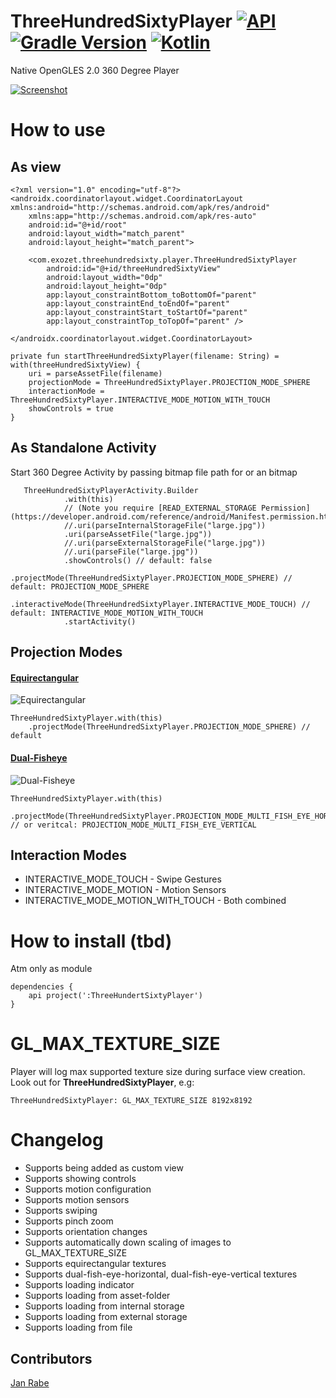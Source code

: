 # ThreeHundredSixtyPlayer [![API](https://img.shields.io/badge/API-15%2B-brightgreen.svg?style=flat)](https://android-arsenal.com/api?level=17) [![Gradle Version](https://img.shields.io/badge/gradle-5.2.1-green.svg)](https://docs.gradle.org/current/release-notes)  [![Kotlin](https://img.shields.io/badge/kotlin-1.3.21-green.svg)](https://kotlinlang.org/)

Native OpenGLES 2.0 360 Degree Player

[![Screenshot](https://git.exozet.com/mobile-de/POC/android-360-player/raw/master/demo.gif)](https://git.exozet.com/mobile-de/POC/android-360-player/raw/master/demo.gif)

# How to use

## As view

    <?xml version="1.0" encoding="utf-8"?>
    <androidx.coordinatorlayout.widget.CoordinatorLayout xmlns:android="http://schemas.android.com/apk/res/android"
        xmlns:app="http://schemas.android.com/apk/res-auto"
        android:id="@+id/root"
        android:layout_width="match_parent"
        android:layout_height="match_parent">
    
        <com.exozet.threehundredsixty.player.ThreeHundredSixtyPlayer
            android:id="@+id/threeHundredSixtyView"
            android:layout_width="0dp"
            android:layout_height="0dp"
            app:layout_constraintBottom_toBottomOf="parent"
            app:layout_constraintEnd_toEndOf="parent"
            app:layout_constraintStart_toStartOf="parent"
            app:layout_constraintTop_toTopOf="parent" />
    
    </androidx.coordinatorlayout.widget.CoordinatorLayout>
    
    private fun startThreeHundredSixtyPlayer(filename: String) = with(threeHundredSixtyView) {
        uri = parseAssetFile(filename)
        projectionMode = ThreeHundredSixtyPlayer.PROJECTION_MODE_SPHERE
        interactionMode = ThreeHundredSixtyPlayer.INTERACTIVE_MODE_MOTION_WITH_TOUCH
        showControls = true
    }

## As Standalone Activity

Start 360 Degree Activity by passing bitmap file path for or an  bitmap
               
       ThreeHundredSixtyPlayerActivity.Builder
                .with(this)
                // (Note you require [READ_EXTERNAL_STORAGE Permission](https://developer.android.com/reference/android/Manifest.permission.html#READ_EXTERNAL_STORAGE))
                //.uri(parseInternalStorageFile("large.jpg"))
                .uri(parseAssetFile("large.jpg"))
                //.uri(parseExternalStorageFile("large.jpg"))
                //.uri(parseFile("large.jpg")) 
                .showControls() // default: false 
                .projectMode(ThreeHundredSixtyPlayer.PROJECTION_MODE_SPHERE) // default: PROJECTION_MODE_SPHERE
                .interactiveMode(ThreeHundredSixtyPlayer.INTERACTIVE_MODE_TOUCH) // default: INTERACTIVE_MODE_MOTION_WITH_TOUCH
                .startActivity()

## Projection Modes

#### [Equirectangular](https://developers.theta360.com/en/docs/introduction/)

![Equirectangular](https://developers.theta360.com/intl/common/img/equirectangular.bmp)

    ThreeHundredSixtyPlayer.with(this)
        .projectMode(ThreeHundredSixtyPlayer.PROJECTION_MODE_SPHERE) // default

#### [Dual-Fisheye](https://developers.theta360.com/en/docs/introduction/)

![Dual-Fisheye](https://developers.theta360.com/intl/common/img/dualfisheye.bmp)

    ThreeHundredSixtyPlayer.with(this)
        .projectMode(ThreeHundredSixtyPlayer.PROJECTION_MODE_MULTI_FISH_EYE_HORIZONTAL) // or veritcal: PROJECTION_MODE_MULTI_FISH_EYE_VERTICAL

## Interaction Modes

* INTERACTIVE_MODE_TOUCH - Swipe Gestures
* INTERACTIVE_MODE_MOTION - Motion Sensors
* INTERACTIVE_MODE_MOTION_WITH_TOUCH - Both combined

# How to install (tbd)

Atm only as module
    
    dependencies {
        api project(':ThreeHundertSixtyPlayer')
    }
    
# GL_MAX_TEXTURE_SIZE

Player will log max supported texture size during surface view creation. Look out for **ThreeHundredSixtyPlayer**, e.g:
    
    ThreeHundredSixtyPlayer: GL_MAX_TEXTURE_SIZE 8192x8192    
    
# Changelog

* Supports being added as custom view
* Supports showing controls
* Supports motion configuration
* Supports motion sensors
* Supports swiping 
* Supports pinch zoom
* Supports orientation changes
* Supports automatically down scaling of images to GL_MAX_TEXTURE_SIZE
* Supports equirectangular textures 
* Supports dual-fish-eye-horizontal, dual-fish-eye-vertical textures 
* Supports loading indicator
* Supports loading from asset-folder
* Supports loading from internal storage
* Supports loading from external storage
* Supports loading from file 

## Contributors

[Jan Rabe](jan.rabe@exozet.com)